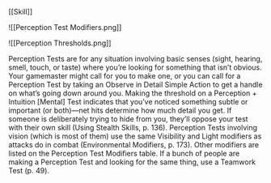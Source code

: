 [[Skill]]

![[Perception Test Modifiers.png]]

![[Perception Thresholds.png]]

Perception Tests are for any situation involving basic
senses (sight, hearing, smell, touch, or taste) where
you’re looking for something that isn’t obvious. Your
gamemaster might call for you to make one, or you can
call for a Perception Test by taking an Observe in Detail
Simple Action to get a handle on what’s going down
around you. Making the threshold on a Perception +
Intuition [Mental] Test indicates that you’ve noticed
something subtle or important (or both)—net hits determine
how much detail you get. If someone is deliberately
trying to hide from you, they’ll oppose your test
with their own skill (Using Stealth Skills, p. 136).
Perception Tests involving vision (which is most of
them) use the same Visibility and Light modifiers as attacks
do in combat (Environmental Modifiers, p. 173).
Other modifiers are listed on the Perception Test Modifiers
table. If a bunch of people are making a Perception
Test and looking for the same thing, use a Teamwork
Test (p. 49).